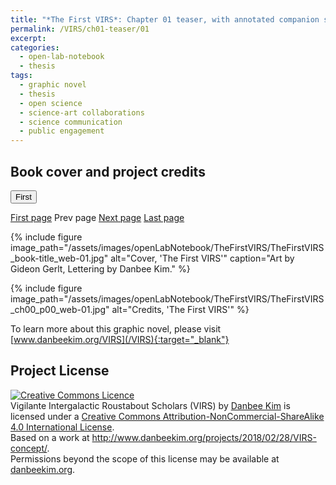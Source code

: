 ```yaml
---
title: "*The First VIRS*: Chapter 01 teaser, with annotated companion script"
permalink: /VIRS/ch01-teaser/01
excerpt: 
categories:
  - open-lab-notebook
  - thesis
tags:
  - graphic novel
  - thesis
  - open science
  - science-art collaborations
  - science communication
  - public engagement
---
```

## Book cover and project credits

<button name="First" onclick="http://www.danbeekim.org/VIRS/ch01-teaser/01">First</button>

[First page](/VIRS/ch01-teaser/01)   Prev page   [Next page](/VIRS/ch01-teaser/02)   [Last page](/VIRS/ch01-teaser/19)

{% include figure image_path="/assets/images/openLabNotebook/TheFirstVIRS/TheFirstVIRS_book-title_web-01.jpg" alt="Cover, 'The First VIRS'" caption="Art by Gideon Gerlt, Lettering by Danbee Kim." %}

{% include figure image_path="/assets/images/openLabNotebook/TheFirstVIRS/TheFirstVIRS_ch00_p00_web-01.jpg" alt="Credits, 'The First VIRS'" %}

To learn more about this graphic novel, please visit [www.danbeekim.org/VIRS](/VIRS){:target="_blank"}

## Project License

<a rel="license" href="http://creativecommons.org/licenses/by-nc-sa/4.0/"><img alt="Creative Commons Licence" 
style="border-width:0" src="https://i.creativecommons.org/l/by-nc-sa/4.0/88x31.png" /></a><br /><span xmlns:dct="
http://purl.org/dc/terms/" property="dct:title">Vigilante Intergalactic Roustabout Scholars (VIRS)</span> by <a xmlns:cc="
http://creativecommons.org/ns#" href="danbeekim.org" property="cc:attributionName" rel="cc:attributionURL">Danbee Kim</a> 
is licensed under a <a rel="license" href="http://creativecommons.org/licenses/by-nc-sa/4.0/">Creative Commons 
Attribution-NonCommercial-ShareAlike 4.0 International License</a>.<br />Based on a work at <a xmlns:dct="
http://purl.org/dc/terms/" href="http://www.danbeekim.org/projects/2018/02/28/VIRS-concept/" rel="dct:source">
http://www.danbeekim.org/projects/2018/02/28/VIRS-concept/</a>.<br />Permissions beyond the scope of this license may be 
available at <a xmlns:cc="http://creativecommons.org/ns#" href="danbeekim.org" rel="cc:morePermissions">danbeekim.org</a>.
